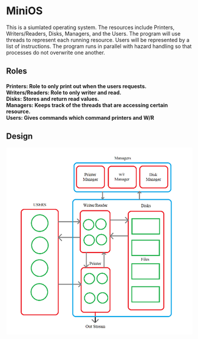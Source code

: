 # MiniOS
  This is a siumlated operating system. The resources include Printers, Writers/Readers, Disks, Managers, and the Users. The program will use threads to represent each running resource. Users will be represented by a list of instructions. The program runs in parallel with hazard handling so that processes do not overwrite one another.
## Roles
#### Printers: Role to only print out when the users requests.<br />Writers/Readers: Role to only writer and read.<br />Disks: Stores and return read values.<br />Managers: Keeps track of the threads that are accessing certain resource.<br />Users: Gives commands which command printers and W/R 
## Design
![diagram](/Diagram.png)
